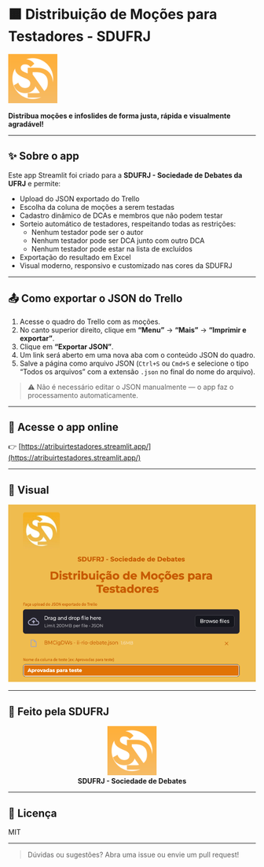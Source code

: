 # 🟧 Distribuição de Moções para Testadores - SDUFRJ

<div align="left">
  <img src="logo_sd.png" width="100"/><br>
</div>

**Distribua moções e infoslides de forma justa, rápida e visualmente agradável!**

---

## ✨ Sobre o app

Este app Streamlit foi criado para a **SDUFRJ - Sociedade de Debates da UFRJ** e permite:

- Upload do JSON exportado do Trello
- Escolha da coluna de moções a serem testadas
- Cadastro dinâmico de DCAs e membros que não podem testar
- Sorteio automático de testadores, respeitando todas as restrições:
  - Nenhum testador pode ser o autor
  - Nenhum testador pode ser DCA junto com outro DCA
  - Nenhum testador pode estar na lista de excluídos
- Exportação do resultado em Excel
- Visual moderno, responsivo e customizado nas cores da SDUFRJ

---

## 📤 Como exportar o JSON do Trello

1. Acesse o quadro do Trello com as moções.
2. No canto superior direito, clique em **“Menu”** → **“Mais”** → **“Imprimir e exportar”**.
3. Clique em **“Exportar JSON”**.
4. Um link será aberto em uma nova aba com o conteúdo JSON do quadro.
5. Salve a página como arquivo JSON (`Ctrl+S` ou `Cmd+S` e selecione o tipo “Todos os arquivos” com a extensão `.json` no final do nome do arquivo).

> ⚠️ Não é necessário editar o JSON manualmente — o app faz o processamento automaticamente.

---

## 🚀 Acesse o app online

👉 [https://atribuirtestadores.streamlit.app/](https://atribuirtestadores.streamlit.app/)

---

## 📸 Visual

![Screenshot do app](screenshot.png)

---

## 🧡 Feito pela SDUFRJ

<div align="center">
  <img src="logo_sd.png" width="100"/><br>
  <b>SDUFRJ - Sociedade de Debates</b>
</div>

---

## 📄 Licença

MIT

---

> Dúvidas ou sugestões? Abra uma issue ou envie um pull request!
